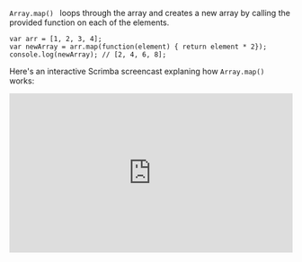  `Array.map() ` loops through the array and creates a new array by calling the provided function on each of the elements.

    var arr = [1, 2, 3, 4];
    var newArray = arr.map(function(element) { return element * 2});
    console.log(newArray); // [2, 4, 6, 8];

Here's an interactive Scrimba screencast explaning how  `Array.map() ` works:

<div style="position: relative; padding-bottom: 56.25%;"><iframe allowfullscreen="true" src="https://scrimba.com/cast/c2Lg3hB.embed" style="border: 0px; position: absolute; width: 100%; height: 100%;"></iframe></div>
